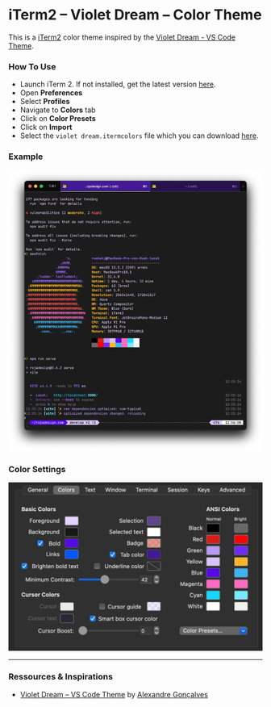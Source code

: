 # iTerm2 – Violet Dream – Color Theme

This is a [iTerm2](https://iterm2.com/) color theme inspired by the [Violet Dream - VS Code Theme](https://github.com/AlexandreFPGoncalves/violet-dream).

### How To Use

- Launch iTerm 2. If not installed, get the latest version [here](https://iterm2.com/).
- Open **Preferences**
- Select **Profiles**
- Navigate to **Colors** tab
- Click on **Color Presets**
- Click on **Import**
- Select the `violet dream.itermcolors` file which you can download [here](./violet-dream.itermcolors).

### Example

<img width="720" alt="example" src="./iterm2-violet-dream-rojadesign.png">

### Color Settings

<img width="720" alt="example" src="./iterm2-preferences-profiles-colors.png">

---

### Ressources & Inspirations

- [Violet Dream – VS Code Theme](https://github.com/AlexandreFPGoncalves/violet-dream) by [Alexandre Gonçalves](https://github.com/AlexandreFPGoncalves)
